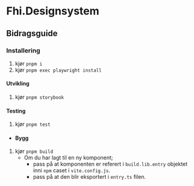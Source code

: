 # Fhi.Designsystem

## Bidragsguide

### Installering
1. kjør `pnpm i`
2. kjør `pnpm exec playwright install`

#### Utvikling
1. kjør `pnpm storybook`

#### Testing
1. kjør `pnpm test`

- #### Bygg
1. kjør `pnpm build`
   - Om du har lagt til en ny komponent;
     - pass på at komponenten er referert i `build.lib.entry` objektet inni `npm` caset i `vite.config.js`.
     - pass på at den blir eksportert i `entry.ts` filen.
